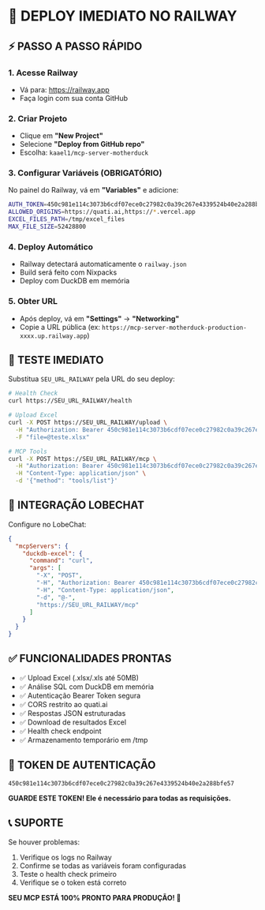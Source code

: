 # 🚀 DEPLOY IMEDIATO NO RAILWAY

## ⚡ PASSO A PASSO RÁPIDO

### 1. Acesse Railway
- Vá para: https://railway.app
- Faça login com sua conta GitHub

### 2. Criar Projeto
- Clique em **"New Project"**
- Selecione **"Deploy from GitHub repo"**
- Escolha: `kaael1/mcp-server-motherduck`

### 3. Configurar Variáveis (OBRIGATÓRIO)
No painel do Railway, vá em **"Variables"** e adicione:

```bash
AUTH_TOKEN=450c981e114c3073b6cdf07ece0c27982c0a39c267e4339524b40e2a288bfe57
ALLOWED_ORIGINS=https://quati.ai,https://*.vercel.app
EXCEL_FILES_PATH=/tmp/excel_files
MAX_FILE_SIZE=52428800
```

### 4. Deploy Automático
- Railway detectará automaticamente o `railway.json`
- Build será feito com Nixpacks
- Deploy com DuckDB em memória

### 5. Obter URL
- Após deploy, vá em **"Settings"** → **"Networking"**
- Copie a URL pública (ex: `https://mcp-server-motherduck-production-xxxx.up.railway.app`)

## 🧪 TESTE IMEDIATO

Substitua `SEU_URL_RAILWAY` pela URL do seu deploy:

```bash
# Health Check
curl https://SEU_URL_RAILWAY/health

# Upload Excel
curl -X POST https://SEU_URL_RAILWAY/upload \
  -H "Authorization: Bearer 450c981e114c3073b6cdf07ece0c27982c0a39c267e4339524b40e2a288bfe57" \
  -F "file=@teste.xlsx"

# MCP Tools
curl -X POST https://SEU_URL_RAILWAY/mcp \
  -H "Authorization: Bearer 450c981e114c3073b6cdf07ece0c27982c0a39c267e4339524b40e2a288bfe57" \
  -H "Content-Type: application/json" \
  -d '{"method": "tools/list"}'
```

## 🔗 INTEGRAÇÃO LOBECHAT

Configure no LobeChat:

```json
{
  "mcpServers": {
    "duckdb-excel": {
      "command": "curl",
      "args": [
        "-X", "POST",
        "-H", "Authorization: Bearer 450c981e114c3073b6cdf07ece0c27982c0a39c267e4339524b40e2a288bfe57",
        "-H", "Content-Type: application/json",
        "-d", "@-",
        "https://SEU_URL_RAILWAY/mcp"
      ]
    }
  }
}
```

## ✅ FUNCIONALIDADES PRONTAS

- ✅ Upload Excel (.xlsx/.xls até 50MB)
- ✅ Análise SQL com DuckDB em memória
- ✅ Autenticação Bearer Token segura
- ✅ CORS restrito ao quati.ai
- ✅ Respostas JSON estruturadas
- ✅ Download de resultados Excel
- ✅ Health check endpoint
- ✅ Armazenamento temporário em /tmp

## 🎯 TOKEN DE AUTENTICAÇÃO

```
450c981e114c3073b6cdf07ece0c27982c0a39c267e4339524b40e2a288bfe57
```

**GUARDE ESTE TOKEN! Ele é necessário para todas as requisições.**

## 📞 SUPORTE

Se houver problemas:
1. Verifique os logs no Railway
2. Confirme se todas as variáveis foram configuradas
3. Teste o health check primeiro
4. Verifique se o token está correto

**SEU MCP ESTÁ 100% PRONTO PARA PRODUÇÃO! 🎉**
